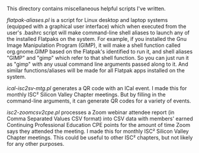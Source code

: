 This directory contains miscellaneous helpful scripts I've written.

*flatpak-aliases.pl* is a script for Linux desktop and laptop systems
(equipped with a graphical user interface) which when executed from the
user's .bashrc script will make command-line shell aliases to launch
any of the installed Flatpaks on the system. For example, if you installed
the Gnu Image Manipulation Program (GIMP), it will make a shell function
called org.gnome.GIMP based on the Flatpak's identified to run it, and
shell aliases "GIMP" and "gimp" which refer to that shell function. So you
can just run it as "gimp" with any usual command line arguments passed along
to it. And similar functions/aliases will be made for all Flatpak apps
installed on the system.

*ical-isc2sv-mtg.pl* generates a QR code with an ICal event. I made this for
monthly ISC² Silicon Valley Chapter meetings. But by filling in the
command-line arguments, it can generate QR codes for a variety of events.

*isc2-zoomcsv2cpe.pl* processes a Zoom webinar attendee report (in Comma
Separated Values CSV format) into CSV data with members' earned Continuing
Professional Education CPE points for the amount of time Zoom says they
attended the meeting. I made this for monthly ISC² Silicon Valley Chapter
meetings. This could be useful to other ISC² chapters, but not likely for
any other purposes.
